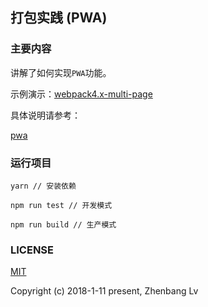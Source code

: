 ## 打包实践 (PWA)

### 主要内容

讲解了如何实现`PWA`功能。

示例演示：[webpack4.x-multi-page](https://lvzhenbang.github.io/webpack4.x-multi-page/dist/)

具体说明请参考：

[pwa](https://github.com/lvzhenbang/webpack-learning/tree/master/doc/two/workbox.md)


### 运行项目

```
yarn // 安装依赖

npm run test // 开发模式

npm run build // 生产模式
```


### LICENSE

[MIT](https://opensource.org/licenses/MIT)

Copyright (c) 2018-1-11 present, Zhenbang Lv
